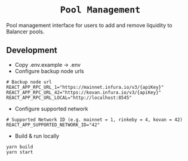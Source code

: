 <h1 align=center><code>Pool Management</code></h1>

Pool management interface for users to add and remove liquidity to Balancer pools.


## Development

-   Copy .env.example -> .env
-   Configure backup node urls

```
# Backup node url
REACT_APP_RPC_URL_1="https://mainnet.infura.io/v3/{apiKey}"
REACT_APP_RPC_URL_42="https://kovan.infura.io/v3/{apiKey}"
REACT_APP_RPC_URL_LOCAL="http://localhost:8545"
```

-   Configure supported network

```
# Supported Network ID (e.g. mainnet = 1, rinkeby = 4, kovan = 42)
REACT_APP_SUPPORTED_NETWORK_ID="42"
```

-   Build & run locally

```
yarn build
yarn start
```